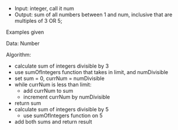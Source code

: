 - Input: integer, call it num
- Output: sum of all numbers between 1 and num, inclusive that are multiples of 3 OR 5;

Examples given

Data: Number

Algorithm:
- calculate sum of integers divisible by 3
 - use sumOfIntegers function that takes in limit, and numDivisible
  - set sum = 0, currNum = numDivisible
  - while currNum is less than limit:
    - add currNum to sum
    - increment currNum by numDivisible
  - return sum
- calculate sum of integers divisible by 5
  - use sumOfIntegers function on 5
- add both sums and return result